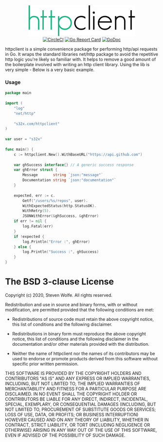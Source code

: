 <p align="center">
	<img src="logo.png" width="350" height="101" border="0" alt="httpclient">
<br>
<a href="https://circleci.com/gh/s32x/httpclient/tree/master"><img src="https://circleci.com/gh/s32x/httpclient/tree/master.svg?style=svg" alt="CircleCI"></a>
<a href="https://goreportcard.com/report/s32x.com/httpclient"><img src="https://goreportcard.com/badge/s32x.com/httpclient" alt="Go Report Card"></a>
<a href="https://godoc.org/s32x.com/httpclient"><img src="https://godoc.org/s32x.com/httpclient?status.svg" alt="GoDoc"></a>
</p>

httpclient is a simple convenience package for performing http/api requests in Go. It wraps the standard libraries net/http package to avoid the repetitive http logic you're likely so familiar with. It helps to remove a good amount of the boilerplate involved with writing an http client library. Using the lib is very simple - Below is a very basic example.

### Usage

```go
package main

import (
	"log"
	"net/http"

	"s32x.com/httpclient"
)

var user = "s32x"

func main() {
	c := httpclient.New().WithBaseURL("https://api.github.com")

	var ghSuccess interface{} // A generic success response
	var ghError struct {
		Message       string `json:"message"`
		Documentation string `json:"documentation"`
	}

	expected, err := c.
		Getf("/users/%s/repos", user).
		WithExpectedStatus(http.StatusOK).
		WithRetry(5).
		JSONWithError(&ghSuccess, &ghError)
	if err != nil {
		log.Fatal(err)
	}
	if !expected {
		log.Println("Error :", ghError)
	} else {
		log.Println("Success :", ghSuccess)
	}
}
```

The BSD 3-clause License
========================

Copyright (c) 2020, Steven Wolfe. All rights reserved.

Redistribution and use in source and binary forms, with or without modification,
are permitted provided that the following conditions are met:

 - Redistributions of source code must retain the above copyright notice,
   this list of conditions and the following disclaimer.

 - Redistributions in binary form must reproduce the above copyright notice,
   this list of conditions and the following disclaimer in the documentation
   and/or other materials provided with the distribution.

 - Neither the name of httpclient nor the names of its contributors may
   be used to endorse or promote products derived from this software without
   specific prior written permission.

THIS SOFTWARE IS PROVIDED BY THE COPYRIGHT HOLDERS AND CONTRIBUTORS "AS IS" AND
ANY EXPRESS OR IMPLIED WARRANTIES, INCLUDING, BUT NOT LIMITED TO, THE IMPLIED
WARRANTIES OF MERCHANTABILITY AND FITNESS FOR A PARTICULAR PURPOSE ARE
DISCLAIMED. IN NO EVENT SHALL THE COPYRIGHT HOLDER OR CONTRIBUTORS BE LIABLE FOR
ANY DIRECT, INDIRECT, INCIDENTAL, SPECIAL, EXEMPLARY, OR CONSEQUENTIAL DAMAGES
(INCLUDING, BUT NOT LIMITED TO, PROCUREMENT OF SUBSTITUTE GOODS OR SERVICES;
LOSS OF USE, DATA, OR PROFITS; OR BUSINESS INTERRUPTION) HOWEVER CAUSED AND ON
ANY THEORY OF LIABILITY, WHETHER IN CONTRACT, STRICT LIABILITY, OR TORT
(INCLUDING NEGLIGENCE OR OTHERWISE) ARISING IN ANY WAY OUT OF THE USE OF THIS
SOFTWARE, EVEN IF ADVISED OF THE POSSIBILITY OF SUCH DAMAGE.
